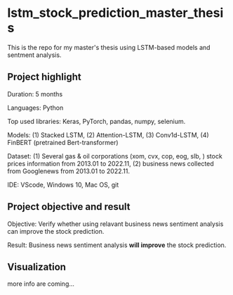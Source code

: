 # lstm_stock_prediction_master_thesis
This is the repo for my master's thesis using LSTM-based models and sentment analysis.

## Project highlight

Duration: 5 months

Languages: Python

Top used libraries: Keras, PyTorch, pandas, numpy, selenium.

Models: (1) Stacked LSTM, (2) Attention-LSTM, (3) Conv1d-LSTM, (4) FinBERT (pretrained Bert-transformer)

Dataset: (1) Several gas & oil corporations (xom, cvx, cop, eog, slb, ) stock prices information from 2013.01 to 2022.11, (2) business news collected from Googlenews from 2013.01 to 2022.11.

IDE: VScode, Windows 10, Mac OS, git

## Project objective and result

Objective: Verify whether using relavant business news sentiment analysis can improve the stock prediction.

Result: Business news sentiment analysis **will improve** the stock prediction.

## Visualization

more info are coming...
